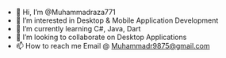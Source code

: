 - 👋 Hi, I’m @Muhammadraza771
- 👀 I’m interested in Desktop & Mobile Application Development
- 🌱 I’m currently learning C#, Java, Dart
- 💞️ I’m looking to collaborate on Desktop Applications
- 📫 How to reach me Email  @ Muhammadr9875@gmail.com 
                      

<!---
Muhammadraza771/Muhammadraza771 is a ✨ special ✨ repository because its `README.md` (this file) appears on your GitHub profile.
You can click the Preview link to take a look at your changes.
--->
